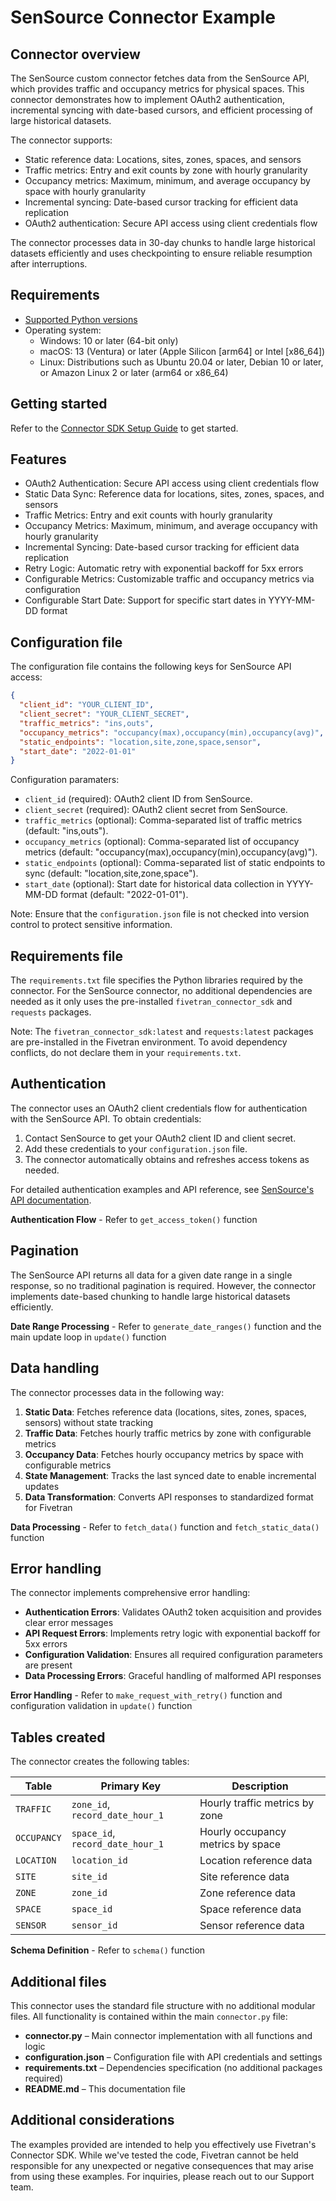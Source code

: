 # SenSource Connector Example

## Connector overview

The SenSource custom connector fetches data from the SenSource API, which provides traffic and occupancy metrics for physical spaces. This connector demonstrates how to implement OAuth2 authentication, incremental syncing with date-based cursors, and efficient processing of large historical datasets.

The connector supports:
- Static reference data: Locations, sites, zones, spaces, and sensors
- Traffic metrics: Entry and exit counts by zone with hourly granularity
- Occupancy metrics: Maximum, minimum, and average occupancy by space with hourly granularity
- Incremental syncing: Date-based cursor tracking for efficient data replication
- OAuth2 authentication: Secure API access using client credentials flow

The connector processes data in 30-day chunks to handle large historical datasets efficiently and uses checkpointing to ensure reliable resumption after interruptions.

## Requirements
- [Supported Python versions](https://github.com/fivetran/fivetran_connector_sdk/blob/main/README.md#requirements)   
- Operating system:
  - Windows: 10 or later (64-bit only)
  - macOS: 13 (Ventura) or later (Apple Silicon [arm64] or Intel [x86_64])
  - Linux: Distributions such as Ubuntu 20.04 or later, Debian 10 or later, or Amazon Linux 2 or later (arm64 or x86_64)

## Getting started
Refer to the [Connector SDK Setup Guide](https://fivetran.com/docs/connectors/connector-sdk/setup-guide) to get started.

## Features
- OAuth2 Authentication: Secure API access using client credentials flow
- Static Data Sync: Reference data for locations, sites, zones, spaces, and sensors
- Traffic Metrics: Entry and exit counts with hourly granularity
- Occupancy Metrics: Maximum, minimum, and average occupancy with hourly granularity
- Incremental Syncing: Date-based cursor tracking for efficient data replication
- Retry Logic: Automatic retry with exponential backoff for 5xx errors
- Configurable Metrics: Customizable traffic and occupancy metrics via configuration
- Configurable Start Date: Support for specific start dates in YYYY-MM-DD format

## Configuration file
The configuration file contains the following keys for SenSource API access:

```json
{
  "client_id": "YOUR_CLIENT_ID",
  "client_secret": "YOUR_CLIENT_SECRET",
  "traffic_metrics": "ins,outs",
  "occupancy_metrics": "occupancy(max),occupancy(min),occupancy(avg)",
  "static_endpoints": "location,site,zone,space,sensor",
  "start_date": "2022-01-01"
}
```

Configuration paramaters:

- `client_id` (required): OAuth2 client ID from SenSource.
- `client_secret` (required): OAuth2 client secret from SenSource.
- `traffic_metrics` (optional): Comma-separated list of traffic metrics (default: "ins,outs").
- `occupancy_metrics` (optional): Comma-separated list of occupancy metrics (default: "occupancy(max),occupancy(min),occupancy(avg)").
- `static_endpoints` (optional): Comma-separated list of static endpoints to sync (default: "location,site,zone,space").
- `start_date` (optional): Start date for historical data collection in YYYY-MM-DD format (default: "2022-01-01"). 

Note: Ensure that the `configuration.json` file is not checked into version control to protect sensitive information.

## Requirements file
The `requirements.txt` file specifies the Python libraries required by the connector. For the SenSource connector, no additional dependencies are needed as it only uses the pre-installed `fivetran_connector_sdk` and `requests` packages.

Note: The `fivetran_connector_sdk:latest` and `requests:latest` packages are pre-installed in the Fivetran environment. To avoid dependency conflicts, do not declare them in your `requirements.txt`.

## Authentication
The connector uses an OAuth2 client credentials flow for authentication with the SenSource API. To obtain credentials:

1. Contact SenSource to get your OAuth2 client ID and client secret.
2. Add these credentials to your `configuration.json` file.
3. The connector automatically obtains and refreshes access tokens as needed.

For detailed authentication examples and API reference, see [SenSource's API documentation](https://vea.sensourceinc.com/api-docs/).

**Authentication Flow** - Refer to `get_access_token()` function

## Pagination
The SenSource API returns all data for a given date range in a single response, so no traditional pagination is required. However, the connector implements date-based chunking to handle large historical datasets efficiently.

**Date Range Processing** - Refer to `generate_date_ranges()` function and the main update loop in `update()` function

## Data handling
The connector processes data in the following way:

1. **Static Data**: Fetches reference data (locations, sites, zones, spaces, sensors) without state tracking
2. **Traffic Data**: Fetches hourly traffic metrics by zone with configurable metrics
3. **Occupancy Data**: Fetches hourly occupancy metrics by space with configurable metrics
4. **State Management**: Tracks the last synced date to enable incremental updates
5. **Data Transformation**: Converts API responses to standardized format for Fivetran

**Data Processing** - Refer to `fetch_data()` function and `fetch_static_data()` function

## Error handling
The connector implements comprehensive error handling:

- **Authentication Errors**: Validates OAuth2 token acquisition and provides clear error messages
- **API Request Errors**: Implements retry logic with exponential backoff for 5xx errors
- **Configuration Validation**: Ensures all required configuration parameters are present
- **Data Processing Errors**: Graceful handling of malformed API responses

**Error Handling** - Refer to `make_request_with_retry()` function and configuration validation in `update()` function

## Tables created

The connector creates the following tables:

| Table | Primary Key | Description |
|-------|-------------|-------------|
| `TRAFFIC` | `zone_id`, `record_date_hour_1` | Hourly traffic metrics by zone |
| `OCCUPANCY` | `space_id`, `record_date_hour_1` | Hourly occupancy metrics by space |
| `LOCATION` | `location_id` | Location reference data |
| `SITE` | `site_id` | Site reference data |
| `ZONE` | `zone_id` | Zone reference data |
| `SPACE` | `space_id` | Space reference data |
| `SENSOR` | `sensor_id` | Sensor reference data |

**Schema Definition** - Refer to `schema()` function

## Additional files
This connector uses the standard file structure with no additional modular files. All functionality is contained within the main `connector.py` file:

- **connector.py** – Main connector implementation with all functions and logic
- **configuration.json** – Configuration file with API credentials and settings
- **requirements.txt** – Dependencies specification (no additional packages required)
- **README.md** – This documentation file

## Additional considerations
The examples provided are intended to help you effectively use Fivetran's Connector SDK. While we've tested the code, Fivetran cannot be held responsible for any unexpected or negative consequences that may arise from using these examples. For inquiries, please reach out to our Support team. 
